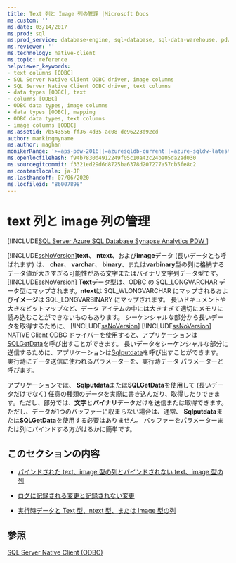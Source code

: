 ```yaml
---
title: Text 列と Image 列の管理 |Microsoft Docs
ms.custom: ''
ms.date: 03/14/2017
ms.prod: sql
ms.prod_service: database-engine, sql-database, sql-data-warehouse, pdw
ms.reviewer: ''
ms.technology: native-client
ms.topic: reference
helpviewer_keywords:
- text columns [ODBC]
- SQL Server Native Client ODBC driver, image columns
- SQL Server Native Client ODBC driver, text columns
- data types [ODBC], text
- columns [ODBC]
- ODBC data types, image columns
- data types [ODBC], mapping
- ODBC data types, text columns
- image columns [ODBC]
ms.assetid: 7b543556-ff36-4d35-ac08-de96223d92cd
author: markingmyname
ms.author: maghan
monikerRange: '>=aps-pdw-2016||=azuresqldb-current||=azure-sqldw-latest||>=sql-server-2016||=sqlallproducts-allversions||>=sql-server-linux-2017||=azuresqldb-mi-current'
ms.openlocfilehash: f94b7830d4912249f05c10a42c24ba05da2ad030
ms.sourcegitcommit: f3321ed29d6d8725ba6378d207277a57cb5fe8c2
ms.contentlocale: ja-JP
ms.lasthandoff: 07/06/2020
ms.locfileid: "86007898"
---
```

# <a name="managing-text-and-image-columns"></a>text 列と image 列の管理
[!INCLUDE[SQL Server Azure SQL Database Synapse Analytics PDW ](../../includes/applies-to-version/sql-asdb-asdbmi-asa-pdw.md)]

  [!INCLUDE[ssNoVersion](../../includes/ssnoversion-md.md)]**text**、 **ntext**、および**image**データ (長いデータとも呼ばれます) は、 **char**、 **varchar**、 **binary**、または**varbinary**型の列に格納するデータ値が大きすぎる可能性がある文字またはバイナリ文字列データ型です。 [!INCLUDE[ssNoVersion](../../includes/ssnoversion-md.md)] **Text**データ型は、ODBC の SQL_LONGVARCHAR データ型にマップされます。**ntext**は SQL_WLONGVARCHAR にマップされるおよび**イメージ**は SQL_LONGVARBINARY にマップされます。 長いドキュメントや大きなビットマップなど、データ アイテムの中には大きすぎて適切にメモリに読み込むことができないものもあります。 シーケンシャルな部分から長いデータを取得するために、 [!INCLUDE[ssNoVersion](../../includes/ssnoversion-md.md)] [!INCLUDE[ssNoVersion](../../includes/ssnoversion-md.md)] NATIVE Client ODBC ドライバーを使用すると、アプリケーションは[SQLGetData](../../relational-databases/native-client-odbc-api/sqlgetdata.md)を呼び出すことができます。 長いデータをシーケンシャルな部分に送信するために、アプリケーションは[Sqlputdata](../../relational-databases/native-client-odbc-api/sqlputdata.md)を呼び出すことができます。 実行時にデータ送信に使われるパラメーターを、実行時データ パラメーターと呼びます。  
  
 アプリケーションでは、 **Sqlputdata**または**SQLGetData**を使用して (長いデータだけでなく) 任意の種類のデータを実際に書き込んだり、取得したりできます。ただし、部分では、**文字**と**バイナリ**データだけを送信または取得できます。 ただし、データが1つのバッファーに収まらない場合は、通常、 **Sqlputdata**または**SQLGetData**を使用する必要はありません。 バッファーをパラメーターまたは列にバインドする方がはるかに簡単です。  
  
## <a name="in-this-section"></a>このセクションの内容  
  
-   [バインドされた text、image 型の列とバインドされない text、image 型の列](../../relational-databases/native-client-odbc-text-image-columns/bound-vs-unbound-text-and-image-columns.md)  
  
-   [ログに記録される変更と記録されない変更](../../relational-databases/native-client-odbc-text-image-columns/logged-vs-unlogged-modifications.md)  
  
-   [実行時データと Text 型、ntext 型、または Image 型の列](../../relational-databases/native-client-odbc-text-image-columns/data-at-execution-and-text-ntext-or-image-columns.md)  
  
## <a name="see-also"></a>参照  
 [SQL Server Native Client &#40;ODBC&#41;](../../relational-databases/native-client/odbc/sql-server-native-client-odbc.md)  
  
  
